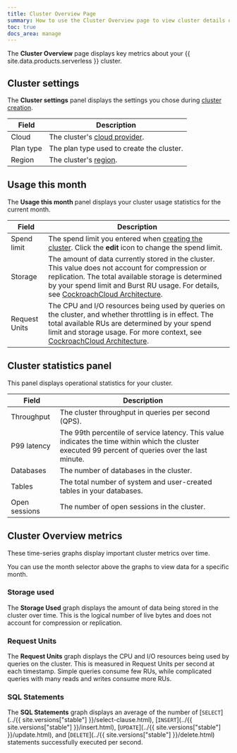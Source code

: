 ```yaml
---
title: Cluster Overview Page
summary: How to use the Cluster Overview page to view cluster details on {{  site.data.products.serverless  }}.
toc: true
docs_area: manage
---
```


The **Cluster Overview** page displays key metrics about your {{  site.data.products.serverless  }} cluster.

## Cluster settings

The **Cluster settings** panel displays the settings you chose during [cluster creation](create-a-serverless-cluster.html).

| Field     | Description                                                                                             |
|-----------|---------------------------------------------------------------------------------------------------------|
| Cloud     | The cluster's [cloud provider](create-a-serverless-cluster.html#step-2-select-a-cloud-provider-region). |
| Plan type | The plan type used to create the cluster.                                                               |
| Region    | The cluster's [region](create-a-serverless-cluster.html#step-2-select-a-cloud-provider-region).         |

## Usage this month

The **Usage this month** panel displays your cluster usage statistics for the current month.

| Field         | Description                                                                                                                                                                                                                                                                      |
|---------------|----------------------------------------------------------------------------------------------------------------------------------------------------------------------------------------------------------------------------------------------------------------------------------|
| Spend limit   | The spend limit you entered when [creating the cluster](create-a-serverless-cluster.html#step-3-enter-a-spend-limit). Click the **edit** icon to change the spend limit.                                                                                                         |
| Storage       | The amount of data currently stored in the cluster. This value does not account for compression or replication. The total available storage is determined by your spend limit and Burst RU usage. For details, see [CockroachCloud Architecture](architecture.html#performance). |
| Request Units | The CPU and I/O resources being used by queries on the cluster, and whether throttling is in effect. The total available RUs are determined by your spend limit and storage usage. For more context, see [CockroachCloud Architecture](architecture.html#concepts).              |

## Cluster statistics panel

This panel displays operational statistics for your cluster.

| Field               | Description                                                                                                                                         |
|---------------------|-----------------------------------------------------------------------------------------------------------------------------------------------------|
| Throughput          | The cluster throughput in queries per second (QPS).                                                                                                 |
| P99 latency         | The 99th percentile of service latency. This value indicates the time within which the cluster executed 99 percent of queries over the last minute. |
| Databases           | The number of databases in the cluster.                                                                                                             |
| Tables              | The total number of system and user-created tables in your databases.                                                                               |
| Open sessions       | The number of open sessions in the cluster.                                                                                                         |

## Cluster Overview metrics

These time-series graphs display important cluster metrics over time.

You can use the month selector above the graphs to view data for a specific month.

### Storage used

The **Storage Used** graph displays the amount of data being stored in the cluster over time. This is the logical number of live bytes and does not account for compression or replication.

### Request Units

The **Request Units** graph displays the CPU and I/O resources being used by queries on the cluster. This is measured in Request Units per second at each timestamp. Simple queries consume few RUs, while complicated queries with many reads and writes consume more RUs.

### SQL Statements

The **SQL Statements** graph displays an average of the number of [`SELECT`](../{{ site.versions["stable"] }}/select-clause.html), [`INSERT`](../{{ site.versions["stable"] }}/insert.html), [`UPDATE`](../{{ site.versions["stable"] }}/update.html), and [`DELETE`](../{{ site.versions["stable"] }}/delete.html) statements successfully executed per second.
